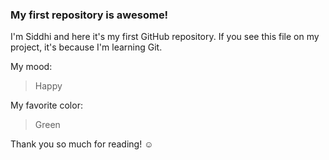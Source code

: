 ### My first repository is awesome!

I'm Siddhi and here it's my first GitHub repository.
If you see this file on my project, it's because I'm learning Git.

My mood:

> Happy

My favorite color:

> Green

Thank you so much for reading! ☺
